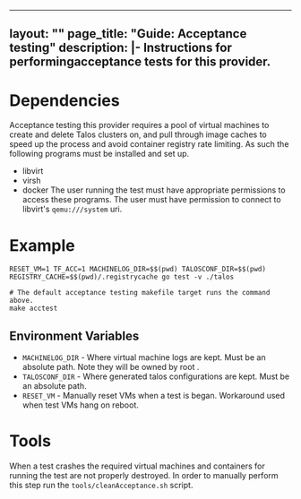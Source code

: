 

---
layout: ""
page_title: "Guide: Acceptance testing"
description: |-
  Instructions for performingacceptance tests for this provider.
---

# Dependencies
Acceptance testing this provider requires a pool of virtual machines to create and delete Talos clusters on, and pull through image caches to speed up the process and avoid container registry rate limiting. As such the following programs must be installed and set up.
+ libvirt
+ virsh
+ docker
The user running the test must have appropriate permissions to access these programs. The user must have permission to connect to libvirt's `qemu:///system` uri.

# Example
```shell
RESET_VM=1 TF_ACC=1 MACHINELOG_DIR=$$(pwd) TALOSCONF_DIR=$$(pwd) REGISTRY_CACHE=$$(pwd)/.registrycache go test -v ./talos

# The default acceptance testing makefile target runs the command above.
make acctest
```

## Environment Variables
+ `MACHINELOG_DIR` - Where virtual machine logs are kept. Must be an absolute path. Note they will be owned by root .
+ `TALOSCONF_DIR` - Where generated talos configurations are kept. Must be an absolute path.
+ `RESET_VM` - Manually reset VMs when a test is began. Workaround used when test VMs hang on reboot. 

# Tools
When a test crashes the required virtual machines and containers for running the test are not properly destroyed. In order to manually perform this step run the `tools/cleanAcceptance.sh` script.
